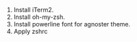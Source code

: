 1. Install iTerm2.
2. Install oh-my-zsh.
3. Install powerline font for agnoster theme.
4. Apply zshrc

